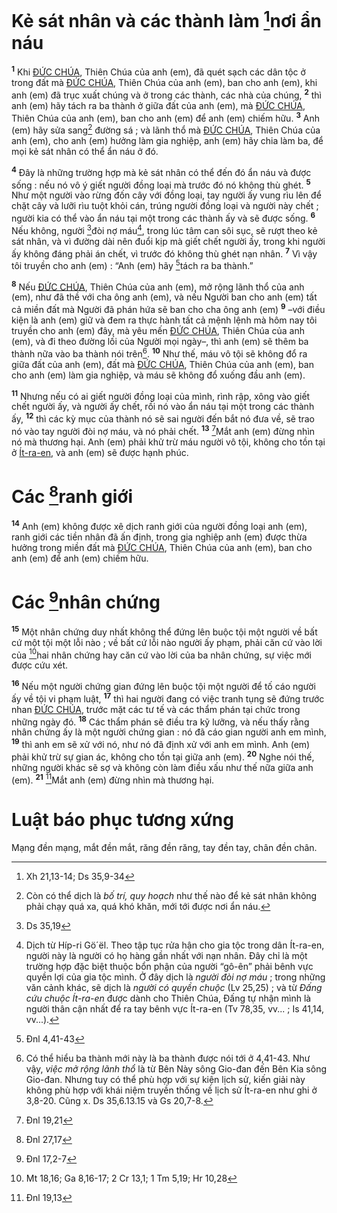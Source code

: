 # Kẻ sát nhân và các thành làm [^1*]nơi ẩn náu
<sup><b>1</b></sup> Khi [ĐỨC CHÚA](), Thiên Chúa của anh (em), đã quét sạch các dân tộc ở trong đất mà [ĐỨC CHÚA](), Thiên Chúa của anh (em), ban cho anh (em), khi anh (em) đã trục xuất chúng và ở trong các thành, các nhà của chúng, <sup><b>2</b></sup> thì anh (em) hãy tách ra ba thành ở giữa đất của anh (em), mà [ĐỨC CHÚA](), Thiên Chúa của anh (em), ban cho anh (em) để anh (em) chiếm hữu. <sup><b>3</b></sup> Anh (em) hãy sửa sang[^1] đường sá ; và lãnh thổ mà [ĐỨC CHÚA](), Thiên Chúa của anh (em), cho anh (em) hưởng làm gia nghiệp, anh (em) hãy chia làm ba, để mọi kẻ sát nhân có thể ẩn náu ở đó.

<sup><b>4</b></sup> Đây là những trường hợp mà kẻ sát nhân có thể đến đó ẩn náu và được sống : nếu nó vô ý giết người đồng loại mà trước đó nó không thù ghét. <sup><b>5</b></sup> Như một người vào rừng đốn cây với đồng loại, tay người ấy vung rìu lên để chặt cây và lưỡi rìu tuột khỏi cán, trúng người đồng loại và người này chết ; người kia có thể vào ẩn náu tại một trong các thành ấy và sẽ được sống. <sup><b>6</b></sup> Nếu không, người [^2*]đòi nợ máu[^2], trong lúc tâm can sôi sục, sẽ rượt theo kẻ sát nhân, và vì đường dài nên đuổi kịp mà giết chết người ấy, trong khi người ấy không đáng phải án chết, vì trước đó không thù ghét nạn nhân. <sup><b>7</b></sup> Vì vậy tôi truyền cho anh (em) : “Anh (em) hãy [^3*]tách ra ba thành.”

<sup><b>8</b></sup> Nếu [ĐỨC CHÚA](), Thiên Chúa của anh (em), mở rộng lãnh thổ của anh (em), như đã thề với cha ông anh (em), và nếu Người ban cho anh (em) tất cả miền đất mà Người đã phán hứa sẽ ban cho cha ông anh (em) <sup><b>9</b></sup> –với điều kiện là anh (em) giữ và đem ra thực hành tất cả mệnh lệnh mà hôm nay tôi truyền cho anh (em) đây, mà yêu mến [ĐỨC CHÚA](), Thiên Chúa của anh (em), và đi theo đường lối của Người mọi ngày–, thì anh (em) sẽ thêm ba thành nữa vào ba thành nói trên[^3]. <sup><b>10</b></sup> Như thế, máu vô tội sẽ không đổ ra giữa đất của anh (em), đất mà [ĐỨC CHÚA](), Thiên Chúa của anh (em), ban cho anh (em) làm gia nghiệp, và máu sẽ không đổ xuống đầu anh (em).

<sup><b>11</b></sup> Nhưng nếu có ai giết người đồng loại của mình, rình rập, xông vào giết chết người ấy, và người ấy chết, rồi nó vào ẩn náu tại một trong các thành ấy, <sup><b>12</b></sup> thì các kỳ mục của thành nó sẽ sai người đến bắt nó đưa về, sẽ trao nó vào tay người đòi nợ máu, và nó phải chết. <sup><b>13</b></sup> [^4*]Mắt anh (em) đừng nhìn nó mà thương hại. Anh (em) phải khử trừ máu người vô tội, không cho tồn tại ở [Ít-ra-en](), và anh (em) sẽ được hạnh phúc.


# Các [^5*]ranh giới
<sup><b>14</b></sup> Anh (em) không được xê dịch ranh giới của người đồng loại anh (em), ranh giới các tiền nhân đã ấn định, trong gia nghiệp anh (em) được thừa hưởng trong miền đất mà [ĐỨC CHÚA](), Thiên Chúa của anh (em), ban cho anh (em) để anh (em) chiếm hữu.


# Các [^6*]nhân chứng
<sup><b>15</b></sup> Một nhân chứng duy nhất không thể đứng lên buộc tội một người về bất cứ một tội một lỗi nào ; về bất cứ lỗi nào người ấy phạm, phải căn cứ vào lời của [^7*]hai nhân chứng hay căn cứ vào lời của ba nhân chứng, sự việc mới được cứu xét.

<sup><b>16</b></sup> Nếu một người chứng gian đứng lên buộc tội một người để tố cáo người ấy về tội vi phạm luật, <sup><b>17</b></sup> thì hai người đang có việc tranh tụng sẽ đứng trước nhan [ĐỨC CHÚA](), trước mặt các tư tế và các thẩm phán tại chức trong những ngày đó. <sup><b>18</b></sup> Các thẩm phán sẽ điều tra kỹ lưỡng, và nếu thấy rằng nhân chứng ấy là một người chứng gian : nó đã cáo gian người anh em mình, <sup><b>19</b></sup> thì anh em sẽ xử với nó, như nó đã định xử với anh em mình. Anh (em) phải khử trừ sự gian ác, không cho tồn tại giữa anh (em). <sup><b>20</b></sup> Nghe nói thế, những người khác sẽ sợ và không còn làm điều xấu như thế nữa giữa anh (em). <sup><b>21</b></sup> [^8*]Mắt anh (em) đừng nhìn mà thương hại.


# Luật báo phục tương xứng
Mạng đền mạng, mắt đền mắt, răng đền răng, tay đền tay, chân đền chân.

[^1]: Còn có thể dịch là *bố trí, quy hoạch* như thế nào để kẻ sát nhân không phải chạy quá xa, quá khó khăn, mới tới được nơi ẩn náu.
[^2]: Dịch từ Híp-ri Gö´ël. Theo tập tục rửa hận cho gia tộc trong dân Ít-ra-en, người này là người có họ hàng gần nhất với nạn nhân. Đây chỉ là một trường hợp đặc biệt thuộc bổn phận của người “gô-ên” phải bênh vực quyền lợi của gia tộc mình. Ở đây dịch là *người đòi nợ máu* ; trong những văn cảnh khác, sẽ dịch là *người có quyền chuộc* (Lv 25,25) ; và từ *Đấng cứu chuộc Ít-ra-en* được dành cho Thiên Chúa, Đấng tự nhận mình là người thân cận nhất để ra tay bênh vực Ít-ra-en (Tv 78,35, vv... ; Is 41,14, vv...).
[^3]: Có thể hiểu ba thành mới này là ba thành được nói tới ở 4,41-43. Như vậy, *việc mở rộng lãnh thổ* là từ Bên Này sông Gio-đan đến Bên Kia sông Gio-đan. Nhưng tuy có thể phù hợp với sự kiện lịch sử, kiến giải này không phù hợp với khái niệm truyền thống về lịch sử Ít-ra-en như ghi ở 3,8-20. Cũng x. Ds 35,6.13.15 và Gs 20,7-8.
[^1*]: Xh 21,13-14; Ds 35,9-34
[^2*]: Ds 35,19
[^3*]: Đnl 4,41-43
[^4*]: Đnl 19,21
[^5*]: Đnl 27,17
[^6*]: Đnl 17,2-7
[^7*]: Mt 18,16; Ga 8,16-17; 2 Cr 13,1; 1 Tm 5,19; Hr 10,28
[^8*]: Đnl 19,13